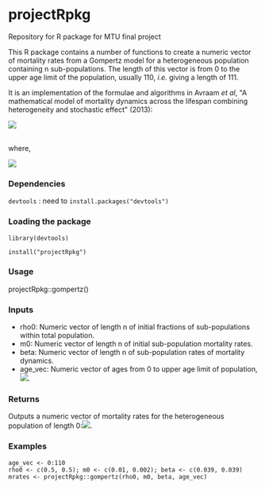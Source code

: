 # projectRpkg
Repository for R package for MTU final project

This R package contains a number of functions to create a numeric vector of mortality rates from a Gompertz model for a heterogeneous population containing n sub-populations. The length of this vector is from 0 to the upper age limit of the population, usually 110, *i.e.* giving a length of 111. 

It is an implementation of the formulae and algorithms in Avraam *et al*, "A mathematical model of mortality dynamics across the lifespan combining heterogeneity and stochastic effect" (2013):

<img src="https://render.githubusercontent.com/render/math?math=m_{i} = \frac{ \displaystyle \sum_{j=1}^{n} \frac{\rho_{ji} m_{j0} e^{\beta_{j}i}}{1 + 0.5 m_{j0} e^{\beta_{j} i}} }{1-0.5 \displaystyle \sum_{j=1}^{n} \frac{\rho_{ji} m_{j0} e^{\beta_{j}i}}{1 + 0.5 m_{j0} e^{\beta_{j} i}}}">

<br/> where, <br/>

<img src="https://render.githubusercontent.com/render/math?math=\rho_{ji} = \frac{\rho_{j0} \displaystyle \prod_{k=0}^{i-1} \left(  \frac{1-0.5 m_{j0} e^{\beta_{j}k}}{1 + 0.5 m_{j0} e^{\beta_{j}k}} \right)}{\displaystyle \sum_{s=1}^n \left( \rho_{s0} \prod_{k=0}^{i-1} \left( \frac{1-0.5 m_{s0} e^{\beta_{s}k}}{1 + 0.5 m_{s0} e^{\beta_{s}k}} \right) \right) }">

### Dependencies

`devtools` : need to `install.packages("devtools")`

### Loading the package

`library(devtools)`

`install("projectRpkg")`

### Usage

projectRpkg::gompertz()

### Inputs

- rho0: Numeric vector of length n of initial fractions of sub-populations within total population.
- m0: Numeric vector of length n of initial sub-population mortality rates.
- beta: Numeric vector of length n of sub-population rates of mortality dynamics.
- age_vec: Numeric vector of ages from 0 to upper age limit of population, <img src="https://render.githubusercontent.com/render/math?math=\omega">.

### Returns

Outputs a numeric vector of mortality rates for the heterogeneous population of length 0:<img src="https://render.githubusercontent.com/render/math?math=\omega">.

### Examples

```{r}
age_vec <- 0:110
rho0 <- c(0.5, 0.5); m0 <- c(0.01, 0.002); beta <- c(0.039, 0.039)
mrates <- projectRpkg::gompertz(rho0, m0, beta, age_vec)
```


